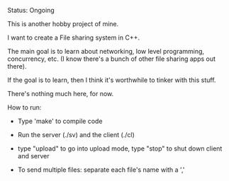 Status: Ongoing

This is another hobby project of mine. 

I want to create a File sharing system in C++. 

The main goal is to learn about networking, low level programming, concurrency, etc. (I know there's a bunch of other file sharing apps out there). 

If the goal is to learn, then I think it's worthwhile to tinker with this stuff. 

There's nothing much here, for now.

How to run:
   - Type 'make' to compile code 

   - Run the server (./sv) and the client (./cl) 

   - type "upload" to go into upload mode, type "stop" to shut down client and server 

   - To send multiple files: separate each file's name with a ','

